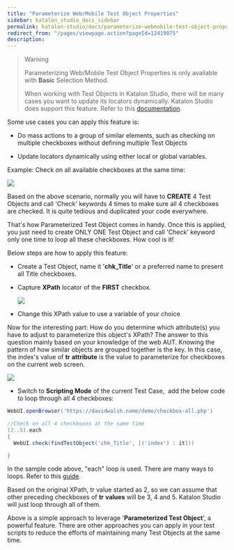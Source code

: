 ```yaml
---
title: "Parameterize Web/Mobile Test Object Properties" 
sidebar: katalon_studio_docs_sidebar
permalink: katalon-studio/docs/parameterize-webmobile-test-object-properties.html 
redirect_from: "/pages/viewpage.action?pageId=12419075" 
description: 
---
```

> Warning
> 
> Parameterizing Web/Mobile Test Object Properties is only available with **Basic** Selection Method.
> 
> When working with Test Objects in Katalon Studio, there will be many cases you want to update its locators dynamically. Katalon Studio does support this feature. Refer to this [documentation](https://docs.katalon.com/x/HoUw#ManageTestObject-ParameterizingTestObject).

  
Some use cases you can apply this feature is:

*   Do mass actions to a group of similar elements, such as checking on multiple checkboxes without defining multiple Test Objects
    
*   Update locators dynamically using either local or global variables.
    

Example: Check on all available checkboxes at the same time:

![](../../images/katalon-studio/docs/parameterize-webmobile-test-object-properties/rVeoW6jHBqE7FZb9G-RyS_Gtn4xlJI5dnTehH4XwRGaJ6AXnld)

Based on the above scenario, normally you will have to **CREATE** 4 Test Objects and call 'Check' keywords 4 times to make sure all 4 checkboxes are checked. It is quite tedious and duplicated your code everywhere.

That's how Parameterized Test Object comes in handy. Once this is applied, you just need to create ONLY ONE Test Object and call 'Check' keyword only one time to loop all these checkboxes. How cool is it!

Below steps are how to apply this feature:

*   Create a Test Object, name it '**chk_Title**' or a preferred name to present all Title checkboxes.
    
*   Capture **XPath** locator of the **FIRST** checkbox.
    
    ![](../../images/katalon-studio/docs/parameterize-webmobile-test-object-properties/zOsDYDzUY99i6qnlNiMepTFeb8unojo8oYT_Finze_8omIYhjW)
    
*   Change this XPath value to use a variable of your choice
    

Now for the interesting part: How do you determine which attribute(s) you have to adjust to parameterize this object's XPath? The answer to this question mainly based on your knowledge of the web AUT. Knowing the pattern of how similar objects are grouped together is the key. In this case, the index's value of **tr** **attribute** is the value to parameterize for checkboxes on the current web screen.

![](../../images/katalon-studio/docs/parameterize-webmobile-test-object-properties/8vGg3NGJnhxyZEco0T4dDoMqc2Xedi1HYZFJ3DNazVgYdTXJru)

*   Switch to **Scripting Mode** of the current Test Case,  add the below code to loop through all 4 checkboxes:
    

```groovy
WebUI.openBrowser('https://davidwalsh.name/demo/checkbox-all.php')

//Check on all 4 checkboxes at the same time
(2..5).each
{
  WebUI.check(findTestObject('chk_Title', [('index') : it]))

}
```

  
In the sample code above, "each" loop is used. There are many ways to loops. Refer to this [guide](https://www.tutorialspoint.com/groovy/groovy_loops.htm).

Based on the original XPath, tr value started as 2, so we can assume that other preceding checkboxes of **tr** **values** will be 3, 4 and 5. Katalon Studio will just loop through all of them.

Above is a simple approach to leverage '**Parameterized Test Object**', a powerful feature. There are other approaches you can apply in your test scripts to reduce the efforts of maintaining many Test Objects at the same time.